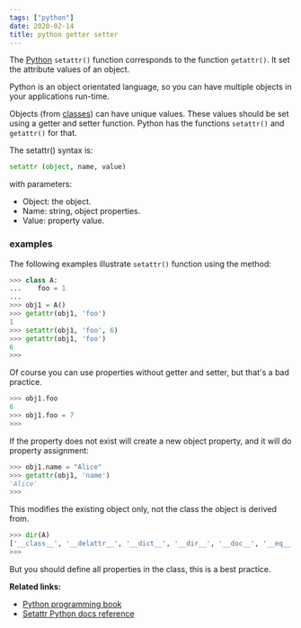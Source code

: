 ```yaml
---
tags: ["python"]
date: 2020-02-14
title: python getter setter
---
```

The [Python](https://python.org) `setattr()` function corresponds to the function `getattr()`. It set the attribute values of an object.

Python is an object orientated language, so you can have multiple objects in your applications run-time. 

Objects (from [classes](https://pythonbasics.org/class/)) can have unique values. These values should be set using a getter and setter function. Python has the functions `setattr()` and `getattr()` for that.

The setattr() syntax is:
```python
setattr (object, name, value)
```
with parameters:

* Object: the object.
* Name: string, object properties.
* Value: property value.

### examples

The following examples illustrate `setattr()` function using the method:

```python
>>> class A:
...    foo = 1
... 
>>> obj1 = A()
>>> getattr(obj1, 'foo')
1
>>> setattr(obj1, 'foo', 6)
>>> getattr(obj1, 'foo')
6
>>> 
```

Of course you can use properties without getter and setter, but that's a bad practice.

```python
>>> obj1.foo
6
>>> obj1.foo = 7
>>> 
```

If the property does not exist will create a new object property, and it will do property assignment:

```python
>>> obj1.name = "Alice"
>>> getattr(obj1, 'name')
'Alice'
>>> 
```

This modifies the existing object only, not the class the object is derived from.

```python
>>> dir(A)
['__class__', '__delattr__', '__dict__', '__dir__', '__doc__', '__eq__', '__format__', '__ge__', '__getattribute__', '__gt__', '__hash__', '__init__', '__init_subclass__', '__le__', '__lt__', '__module__', '__ne__', '__new__', '__reduce__', '__reduce_ex__', '__repr__', '__setattr__', '__sizeof__', '__str__', '__subclasshook__', '__weakref__', 'foo']
>>> 
```

But you should define all properties in the class, this is a best practice.

**Related links:**
* [Python programming book](https://gumroad.com/l/dcsp)
* [Setattr Python docs reference](https://docs.python.org/3.5/library/functions.html#setattr)
